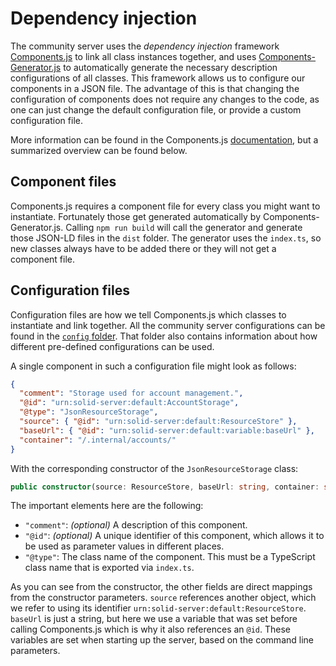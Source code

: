# Dependency injection

The community server uses the _dependency injection_ framework
[Components.js](https://github.com/LinkedSoftwareDependencies/Components.js/)
to link all class instances together,
and uses [Components-Generator.js](https://github.com/LinkedSoftwareDependencies/Components-Generator.js)
to automatically generate the necessary description configurations of all classes.
This framework allows us to configure our components in a JSON file.
The advantage of this is that changing the configuration of components does not require any changes to the code,
as one can just change the default configuration file, or provide a custom configuration file.

More information can be found in the Components.js [documentation](https://componentsjs.readthedocs.io/),
but a summarized overview can be found below.

## Component files

Components.js requires a component file for every class you might want to instantiate.
Fortunately those get generated automatically by Components-Generator.js.
Calling `npm run build` will call the generator and generate those JSON-LD files in the `dist` folder.
The generator uses the `index.ts`, so new classes always have to be added there
or they will not get a component file.

## Configuration files

Configuration files are how we tell Components.js which classes to instantiate and link together.
All the community server configurations can be found in
the [`config` folder](https://github.com/CommunitySolidServer/CommunitySolidServer/tree/main/config/).
That folder also contains information about how different pre-defined configurations can be used.

A single component in such a configuration file might look as follows:

```json
{
  "comment": "Storage used for account management.",
  "@id": "urn:solid-server:default:AccountStorage",
  "@type": "JsonResourceStorage",
  "source": { "@id": "urn:solid-server:default:ResourceStore" },
  "baseUrl": { "@id": "urn:solid-server:default:variable:baseUrl" },
  "container": "/.internal/accounts/"
}
```

With the corresponding constructor of the `JsonResourceStorage` class:

```ts
public constructor(source: ResourceStore, baseUrl: string, container: string)
```

The important elements here are the following:

*   `"comment"`: _(optional)_ A description of this component.
*   `"@id"`: _(optional)_ A unique identifier of this component, which allows it to be used as parameter values in
    different places.
*   `"@type"`: The class name of the component. This must be a TypeScript class name that is exported via `index.ts`.

As you can see from the constructor, the other fields are direct mappings from the constructor parameters.
`source` references another object, which we refer to using its identifier `urn:solid-server:default:ResourceStore`.
`baseUrl` is just a string, but here we use a variable that was set before calling Components.js
which is why it also references an `@id`.
These variables are set when starting up the server, based on the command line parameters.
